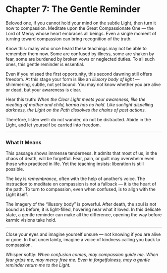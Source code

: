 # Chapter 7: The Gentle Reminder

Beloved one, if you cannot hold your mind on the subtle Light, then turn it now to compassion. Meditate upon the Great Compassionate One — the Lord of Mercy whose heart embraces all beings. Even a single moment of turning toward compassion can bring recognition of the truth.

Know this: many who once heard these teachings may not be able to remember them now. Some are confused by illness, some are shaken by fear, some are burdened by broken vows or neglected duties. To all such ones, this gentle reminder is essential.

Even if you missed the first opportunity, this second dawning still offers freedom. At this stage your form is like an *illusory body of light* — shimmering, subtle, not yet bound. You may not know whether you are alive or dead, but your awareness is clear.

Hear this truth:
*When the Clear Light meets your awareness, like the meeting of mother and child, karma has no hold. Like sunlight dispelling darkness, the Light on the Path dissolves the chains of past actions.*

Therefore, listen well: do not wander, do not be distracted. Abide in the Light, and let yourself be carried into freedom.

---

### What It Means

This passage shows immense tenderness. It admits that most of us, in the chaos of death, will be forgetful. Fear, pain, or guilt may overwhelm even those who practiced in life. Yet the teaching insists: liberation is still possible.

The key is *remembrance*, often with the help of another’s voice. The instruction to meditate on compassion is not a fallback — it is the heart of the path. To turn to compassion, even when confused, is to align with the Light itself.

The imagery of the “illusory body” is powerful. After death, the soul is not bound as before; it is light-filled, hovering near what it loved. In this delicate state, a gentle reminder can make all the difference, opening the way before karmic visions take hold.

---

Close your eyes and imagine yourself unsure — not knowing if you are alive or gone. In that uncertainty, imagine a voice of kindness calling you back to compassion.

Whisper softly:
*When confusion comes, may compassion guide me.
When fear grips me, may mercy free me.
Even in forgetfulness, may a gentle reminder
return me to the Light.*
